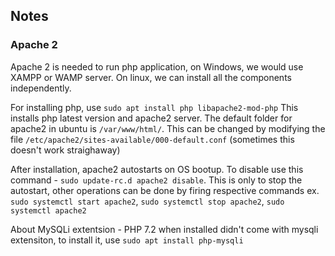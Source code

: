 ## Notes

### Apache 2
Apache 2 is needed to run php application, on Windows, we would use XAMPP or WAMP server. On linux, we can install all the components independently.

For installing php, use `sudo apt install php libapache2-mod-php` 
This installs php latest version and apache2 server. The default folder for apache2 in ubuntu is `/var/www/html/`. This can be changed by modifying the file `/etc/apache2/sites-available/000-default.conf` (sometimes this doesn't work straighaway)

After installation, apache2 autostarts on OS bootup. To disable use this command - `sudo update-rc.d apache2 disable`. This is only to stop the autostart, other operations can be done by firing respective commands ex. `sudo systemctl start apache2`, `sudo systemctl stop apache2`, `sudo systemctl apache2`

About MySQLi extentsion - PHP 7.2 when installed didn't come with mysqli extensiton, to install it, use `sudo apt install php-mysqli`
